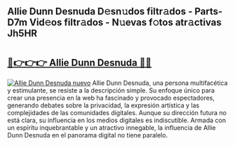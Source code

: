 ## Allie Dunn Desnuda D𝚎sn𝚞dos filtr𝚊dos - Parts-D7m Vid𝚎os filtr𝚊dos - N𝚞evas f𝚘tos atr𝚊ctivas Jh5HR

# <h2><a href="http://mb041m0.tromn.icu/?c=Allie+Dunn+Desnuda">🔗👉👉👉 Allie Dunn Desnuda 🔗🔗</a></h2>

[![Allie Dunn Desnuda nuevo](https://i.imgur.com/pEAQMta.gif)](http://mb041m0.tromn.icu/?c=Allie+Dunn+Desnuda)
Allie Dunn Desnuda, una persona multifacética y estimulante, se resiste a la descripción simple. Su enfoque único para crear una presencia en la web ha fascinado y provocado espectadores, generando debates sobre la privacidad, la expresión artística y las complejidades de las comunidades digitales. Aunque su dirección futura no está clara, su influencia en los medios digitales es indiscutible. Armada con un espíritu inquebrantable y un atractivo innegable, la influencia de Allie Dunn Desnuda en el panorama digital no tiene paralelo.
